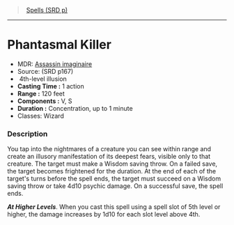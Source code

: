 ﻿---
!SpellItem
Family: SpellVO
Level: 4
Type: illusion
CastingTime: 1 action
Range: 120 feet
Components: V, S
Duration: Concentration, up to 1 minute
Classes: Wizard
Id: spells_vo.md#phantasmal-killer
ParentLink: spells_vo.md#spells-srd-p
Name: Phantasmal Killer
ParentName: Spells (SRD p)
NameLevel: 1
AltName: '[Assassin imaginaire](hd_spells_assassin_imaginaire.md)'
Source: (SRD p167)
Attributes: {}
---
> [Spells (SRD p)](srd_spells.md)

---

# Phantasmal Killer

- MDR: [Assassin imaginaire](hd_spells_assassin_imaginaire.md)
- Source: (SRD p167)
-  4th-level illusion
- **Casting Time :** 1 action
- **Range :** 120 feet
- **Components :** V, S
- **Duration :** Concentration, up to 1 minute
- Classes: Wizard

### Description

You tap into the nightmares of a creature you can see within range and create an illusory manifestation of its deepest fears, visible only to that creature. The target must make a Wisdom saving throw. On a failed save, the target becomes frightened for the duration. At the end of each of the target's turns before the spell ends, the target must succeed on a Wisdom saving throw or take 4d10 psychic damage. On a successful save, the spell ends.

**_At Higher Levels_**. When you cast this spell using a spell slot of 5th level or higher, the damage increases by 1d10 for each slot level above 4th.

